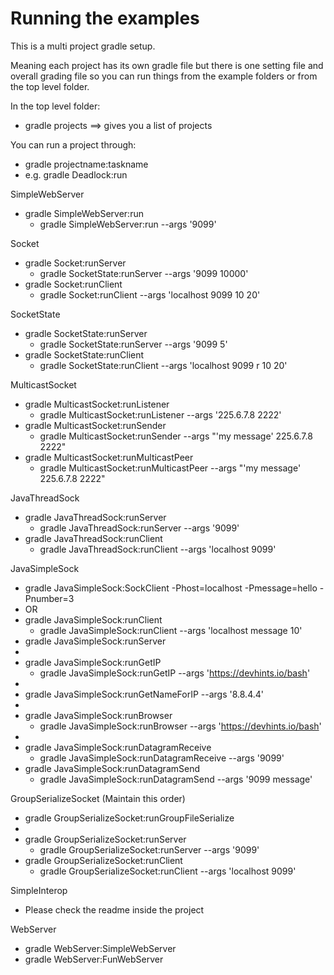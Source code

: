 # Running the examples #
This is a multi project gradle setup. 

Meaning each project has its own gradle file but there is one setting file and overall grading file so you can run things from the example folders or from the top level folder. 

In the top level folder: 
 - gradle projects
 ==> gives you a list of projects

You can run a project through:
 - gradle projectname:taskname
 - e.g. gradle Deadlock:run

SimpleWebServer
  - gradle SimpleWebServer:run
    - gradle SimpleWebServer:run --args '9099'

Socket
  - gradle Socket:runServer
    - gradle SocketState:runServer --args '9099 10000'
  - gradle Socket:runClient
    - gradle Socket:runClient --args 'localhost 9099 10 20'

SocketState
  - gradle SocketState:runServer
    - gradle SocketState:runServer --args '9099 5'
  - gradle SocketState:runClient
    - gradle SocketState:runClient --args 'localhost 9099 r 10 20'

MulticastSocket
  - gradle MulticastSocket:runListener
    - gradle MulticastSocket:runListener --args '225.6.7.8 2222'
  - gradle MulticastSocket:runSender
    - gradle MulticastSocket:runSender --args "'my message' 225.6.7.8 2222"
  - gradle MulticastSocket:runMulticastPeer
    - gradle MulticastSocket:runMulticastPeer --args "'my message' 225.6.7.8 2222"

JavaThreadSock
  - gradle JavaThreadSock:runServer
    - gradle JavaThreadSock:runServer --args '9099'
  - gradle JavaThreadSock:runClient
    - gradle JavaThreadSock:runClient --args 'localhost 9099'

JavaSimpleSock
  - gradle JavaSimpleSock:SockClient -Phost=localhost -Pmessage=hello -Pnumber=3
  - OR
  - gradle JavaSimpleSock:runClient
    - gradle JavaSimpleSock:runClient --args 'localhost message 10'
  - gradle JavaSimpleSock:runServer
  -
  - gradle JavaSimpleSock:runGetIP
    - gradle JavaSimpleSock:runGetIP --args 'https://devhints.io/bash'
  -
  - gradle JavaSimpleSock:runGetNameForIP --args '8.8.4.4'
  -
  - gradle JavaSimpleSock:runBrowser
    - gradle JavaSimpleSock:runBrowser --args 'https://devhints.io/bash'
  -
  - gradle JavaSimpleSock:runDatagramReceive
    - gradle JavaSimpleSock:runDatagramReceive --args '9099'
  - gradle JavaSimpleSock:runDatagramSend
    - gradle JavaSimpleSock:runDatagramSend --args '9099 message'

GroupSerializeSocket (Maintain this order)
  - gradle GroupSerializeSocket:runGroupFileSerialize
  - 
  - gradle GroupSerializeSocket:runServer
    - gradle GroupSerializeSocket:runServer --args '9099'
  - gradle GroupSerializeSocket:runClient
    - gradle GroupSerializeSocket:runClient --args 'localhost 9099'

SimpleInterop
  - Please check the readme inside the project

WebServer
  - gradle WebServer:SimpleWebServer
  - gradle WebServer:FunWebServer
